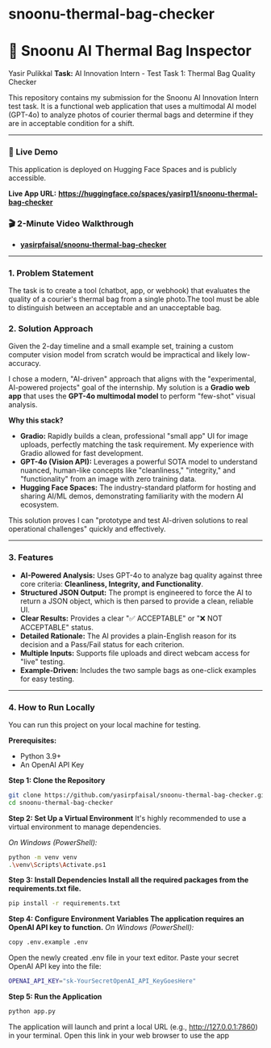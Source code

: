 # snoonu-thermal-bag-checker
# 🤖 Snoonu AI Thermal Bag Inspector

Yasir Pulikkal 
**Task:** AI Innovation Intern - Test Task 1: Thermal Bag Quality Checker

This repository contains my submission for the Snoonu AI Innovation Intern test task. It is a functional web application that uses a multimodal AI model (GPT-4o) to analyze photos of courier thermal bags and determine if they are in acceptable condition for a shift.

---

### 🚀 Live Demo

This application is deployed on Hugging Face Spaces and is publicly accessible.

**Live App URL:** **https://huggingface.co/spaces/yasirp11/snoonu-thermal-bag-checker**

### 🎬 2-Minute Video Walkthrough

* **[yasirpfaisal/snoonu-thermal-bag-checker]([https://github.com/yasirpfaisal/snoonu-thermal-bag-checker](https://www.loom.com/share/3abcc1708d064bec8f383955a2cfac83))** 
---

### 1. Problem Statement

The task is to create a tool (chatbot, app, or webhook) that evaluates the quality of a courier's thermal bag from a single photo.The tool must be able to distinguish between an acceptable and an unacceptable bag.

### 2. Solution Approach

Given the 2-day timeline and a small example set, training a custom computer vision model from scratch would be impractical and likely low-accuracy.

I chose a modern, "AI-driven" approach that aligns with the "experimental, AI-powered projects"  goal of the internship. My solution is a **Gradio web app** that uses the **GPT-4o multimodal model** to perform "few-shot" visual analysis.

**Why this stack?**
* **Gradio:** Rapidly builds a clean, professional "small app"  UI for image uploads, perfectly matching the task requirement. My experience with Gradio  allowed for fast development.
* **GPT-4o (Vision API):** Leverages a powerful SOTA model to understand nuanced, human-like concepts like "cleanliness," "integrity," and "functionality" from an image with zero training data.
* **Hugging Face Spaces:** The industry-standard platform for hosting and sharing AI/ML demos, demonstrating familiarity with the modern AI ecosystem.

This solution proves I can "prototype and test AI-driven solutions to real operational challenges" quickly and effectively.

---

### 3. Features

* **AI-Powered Analysis:** Uses GPT-4o to analyze bag quality against three core criteria: **Cleanliness, Integrity, and Functionality**.
* **Structured JSON Output:** The prompt is engineered to force the AI to return a JSON object, which is then parsed to provide a clean, reliable UI.
* **Clear Results:** Provides a clear "✅ ACCEPTABLE" or "❌ NOT ACCEPTABLE" status.
* **Detailed Rationale:** The AI provides a plain-English reason for its decision and a Pass/Fail status for each criterion.
* **Multiple Inputs:** Supports file uploads and direct webcam access for "live" testing.
* **Example-Driven:** Includes the two sample bags as one-click examples for easy testing.

---

### 4. How to Run Locally

You can run this project on your local machine for testing.

**Prerequisites:**
* Python 3.9+
* An OpenAI API Key

**Step 1: Clone the Repository**
```bash
git clone https://github.com/yasirpfaisal/snoonu-thermal-bag-checker.git
cd snoonu-thermal-bag-checker
```

**Step 2: Set Up a Virtual Environment**
It's highly recommended to use a virtual environment to manage dependencies.

*On Windows (PowerShell):*
```bash
python -m venv venv
.\venv\Scripts\Activate.ps1
```

**Step 3: Install Dependencies Install all the required packages from the requirements.txt file.**
```bash
pip install -r requirements.txt
```

**Step 4: Configure Environment Variables The application requires an OpenAI API key to function.**
*On Windows (PowerShell):*
```Bash
copy .env.example .env
```
Open the newly created .env file in your text editor.
Paste your secret OpenAI API key into the file:
```Bash
OPENAI_API_KEY="sk-YourSecretOpenAI_API_KeyGoesHere"
```

**Step 5: Run the Application**
```Bash
python app.py
```

The application will launch and print a local URL (e.g., http://127.0.0.1:7860) in your terminal. Open this link in your web browser to use the app
